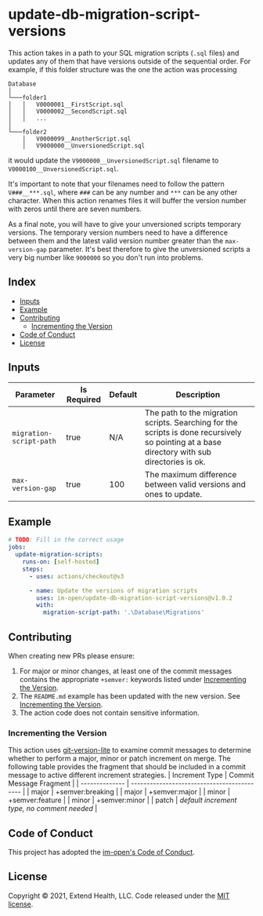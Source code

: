 # update-db-migration-script-versions

This action takes in a path to your SQL migration scripts (`.sql` files) and updates any of them that have versions outside of the sequential order. For example, if this folder structure was the one the action was processing

```
Database
│
└───folder1
│   │   V0000001__FirstScript.sql
│   │   V0000002__SecondScript.sql
│   │   ...
│   
└───folder2
    │   V0000099__AnotherScript.sql
    │   V9000000__UnversionedScript.sql
```

it would update the `V9000000__UnversionedScript.sql` filename to `V0000100__UnversionedScript.sql`.

It's important to note that your filenames need to follow the pattern `V###__***.sql`, where `###` can be any number and `***` can be any other character. When this action renames files it will buffer the version number with zeros until there are seven numbers.

As a final note, you will have to give your unversioned scripts temporary versions. The temporary version numbers need to have a difference between them and the latest valid version number greater than the `max-version-gap` parameter. It's best therefore to give the unversioned scripts a very big number like `9000000` so you don't run into problems.

## Index

- [Inputs](#inputs)
- [Example](#example)
- [Contributing](#contributing)
  - [Incrementing the Version](#incrementing-the-version)
- [Code of Conduct](#code-of-conduct)
- [License](#license)    

## Inputs
| Parameter               | Is Required | Default | Description                                                                                                                                  |
| ----------------------- | ----------- | ------- | -------------------------------------------------------------------------------------------------------------------------------------------- |
| `migration-script-path` | true        | N/A     | The path to the migration scripts. Searching for the scripts is done recursively so pointing at a base directory with sub directories is ok. |
| `max-version-gap`       | true        | 100     | The maximum difference between valid versions and ones to update.                                                                            |

## Example

```yml
# TODO: Fill in the correct usage
jobs:
  update-migration-scripts:
    runs-on: [self-hosted]
    steps:
      - uses: actions/checkout@v3

      - name: Update the versions of migration scripts
        uses: im-open/update-db-migration-script-versions@v1.0.2
        with:
          migration-script-path: '.\Database\Migrations'
```


## Contributing

When creating new PRs please ensure:
1. For major or minor changes, at least one of the commit messages contains the appropriate `+semver:` keywords listed under [Incrementing the Version](#incrementing-the-version).
2. The `README.md` example has been updated with the new version.  See [Incrementing the Version](#incrementing-the-version).
3. The action code does not contain sensitive information.

### Incrementing the Version

This action uses [git-version-lite] to examine commit messages to determine whether to perform a major, minor or patch increment on merge.  The following table provides the fragment that should be included in a commit message to active different increment strategies.
| Increment Type | Commit Message Fragment                     |
| -------------- | ------------------------------------------- |
| major          | +semver:breaking                            |
| major          | +semver:major                               |
| minor          | +semver:feature                             |
| minor          | +semver:minor                               |
| patch          | *default increment type, no comment needed* |

## Code of Conduct

This project has adopted the [im-open's Code of Conduct](https://github.com/im-open/.github/blob/master/CODE_OF_CONDUCT.md).

## License

Copyright &copy; 2021, Extend Health, LLC. Code released under the [MIT license](LICENSE).

[git-version-lite]: https://github.com/im-open/git-version-lite
